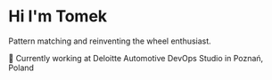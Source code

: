 # Hi I'm Tomek

Pattern matching and reinventing the wheel enthusiast.

💼 Currently working at Deloitte Automotive DevOps Studio in Poznań, Poland
